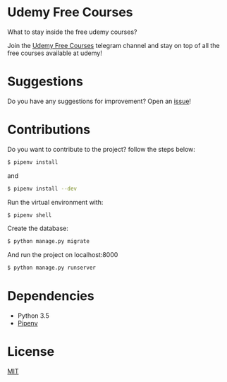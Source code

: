 # Udemy Free Courses

What to stay inside the free udemy courses?

Join the [Udemy Free Courses](https://t.me/freecoursesudemy) telegram channel and stay on top of all the free courses available at udemy!

# Suggestions

Do you have any suggestions for improvement? Open an [issue](https://github.com/hudsonbrendon/udemy-free-courses/issues)!

# Contributions

Do you want to contribute to the project? follow the steps below:

```bash
$ pipenv install
```
and
```bash
$ pipenv install --dev
```
Run the virtual environment with:

```bash
$ pipenv shell
```

Create the database:

```bash
$ python manage.py migrate
```
And run the project on localhost:8000

```bash
$ python manage.py runserver
```

# Dependencies

- Python 3.5
- [Pipenv](https://github.com/kennethreitz/pipenv)

# License

[MIT](http://en.wikipedia.org/wiki/MIT_License)